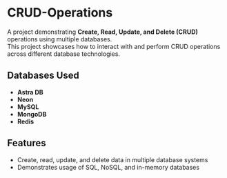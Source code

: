 # CRUD-Operations

A project demonstrating **Create, Read, Update, and Delete (CRUD)** operations using multiple databases.  
This project showcases how to interact with and perform CRUD operations across different database technologies.

## Databases Used

- **Astra DB** 
- **Neon** 
- **MySQL**
- **MongoDB**
- **Redis**

## Features

- Create, read, update, and delete data in multiple database systems
- Demonstrates usage of SQL, NoSQL, and in-memory databases
